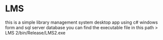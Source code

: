 # LMS
this is a simple library management system desktop app using c# windows form and sql server database
you can find the executable file in this path > LMS 2/bin/Release/LMS2.exe
